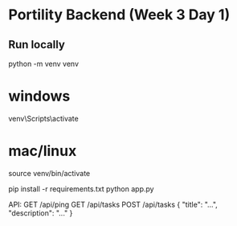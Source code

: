 # Portility Backend (Week 3 Day 1)

## Run locally
python -m venv venv
# windows
venv\Scripts\activate
# mac/linux
source venv/bin/activate

pip install -r requirements.txt
python app.py

API:
GET  /api/ping
GET  /api/tasks
POST /api/tasks  { "title": "...", "description": "..." }
